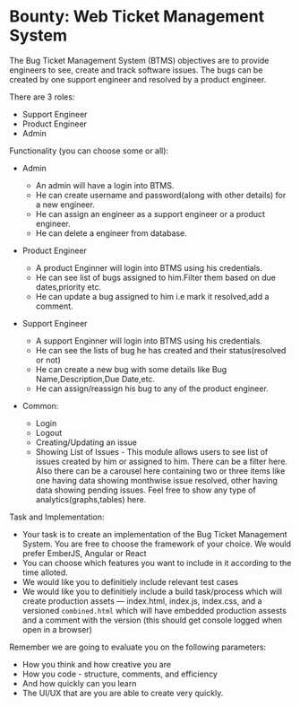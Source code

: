 # Bounty: Web Ticket Management System

The Bug Ticket Management System (BTMS) objectives are to provide engineers to  see, create and track software issues. The bugs can be created by one support engineer and resolved by a product engineer.
 
There are 3 roles:
* Support Engineer
* Product Engineer
* Admin

Functionality (you can choose some or all):
* Admin
  * An admin will have a login into BTMS.
  * He can create username and password(along with other details) for a new engineer.
  * He can assign an engineer as a support engineer or a product engineer.
  * He can delete a engineer from database.
 
* Product Engineer
  * A product Enginner will login into BTMS using his credentials.
  * He can see list of bugs assigned to him.Filter them based on due dates,priority etc.
  * He can update a bug assigned to him i.e mark it resolved,add a comment.
 
* Support Engineer
  * A support Enginner will login into BTMS using his credentials.
  * He can see the lists of bug he has created and their status(resolved or not)
  * He can create a new bug with some details like Bug Name,Description,Due Date,etc.
  * He can assign/reassign his bug to any of the product engineer.
 
* Common:
  * Login
  * Logout
  * Creating/Updating an issue
  * Showing List of Issues - This module allows users to see list of issues created by him or assigned to him. There can be a filter here. Also there can be a carousel here containing two or three items like one having data showing monthwise issue resolved, other having data showing pending issues. Feel free to show  any type of analytics(graphs,tables) here.
 
Task and Implementation:
 * Your task is to create an implementation of the Bug Ticket Management System. You are free to choose the framework of your choice. We would prefer EmberJS, Angular or React
 * You can choose which features you want to include in it according to the time alloted.
 * We would like you to definitiely include relevant test cases
 * We would like you to definitiely include a build task/process which will create production assets — index.html, index.js, index.css, and a versioned `combined.html` which will have embedded production assests and a comment with the version (this should get console logged when open in a browser)
 
Remember we are going to evaluate you on the following parameters:
 * How you think and how creative you are
 * How you code - structure, comments, and efficiency
 * And how quickly can you learn
 * The UI/UX that are you are able to create very quickly.

